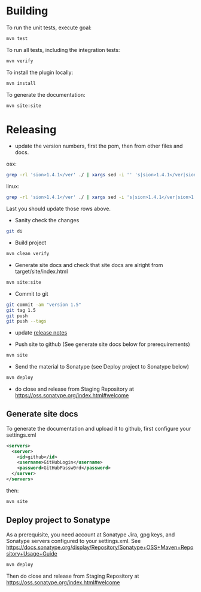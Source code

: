 Building
========

To run the unit tests, execute goal:
```bash
mvn test
```
To run all tests, including the integration tests:
```bash
mvn verify
```
To install the plugin locally:
```bash
mvn install
```
To generate the documentation:
```bash
mvn site:site
```

Releasing
=========

* update the version numbers, first the pom, then from other files and docs.

osx:
```bash
grep -rl 'sion>1.4.1</ver' ./ | xargs sed -i '' 's|sion>1.4.1</ver|sion>1.5</ver|g'
```
linux:
```bash
grep -rl 'sion>1.4.1</ver' ./ | xargs sed -i 's|sion>1.4.1</ver|sion>1.5</ver|g'
```
Last you should update those rows above.

* Sanity check the changes

```bash
git di
```
* Build project

```bash
mvn clean verify
```
* Generate site docs and check that site docs are alright from target/site/index.html

```bash
mvn site:site
```
* Commit to git

```bash
git commit -am "version 1.5"
git tag 1.5
git push
git push --tags
```
* update [release notes](https://github.com/robotframework/MavenPlugin/wiki/ReleaseNotes "release notes")

* Push site to github (See generate site docs below for prerequirements)

```bash
mvn site
```
* Send the material to Sonatype (see Deploy project to Sonatype below)

```bash
mvn deploy
```
* do close and release from Staging Repository at https://oss.sonatype.org/index.html#welcome

Generate site docs
------------------

To generate the documentation and upload it to github, first configure your settings.xml

```xml
<servers>
  <server>
    <id>github</id>
    <username>GitHubLogin</username>
    <password>GitHubPassw0rd</password>
  </server>
</servers>
```

then:

```bash
mvn site
```
Deploy project to Sonatype
--------------------------

As a prerequisite, you need account at Sonatype Jira, gpg keys, and Sonatype servers configured to your settings.xml.
See https://docs.sonatype.org/display/Repository/Sonatype+OSS+Maven+Repository+Usage+Guide

```bash
mvn deploy
```
Then do close and release from Staging Repository at https://oss.sonatype.org/index.html#welcome
